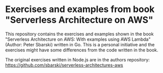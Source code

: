# Exercises and examples from book "Serverless Architecture on AWS"
This repository contains the exercises and examples shown in the book "Serverless Architecture on AWS: With examples using AWS Lambda" (Author: Peter Sbarski) written in Go. 
This is a personal initiative and the exercises might have some differences from the code written in the book.

The original exercises written in Node.js are in the authors repository: https://github.com/sbarski/serverless-architectures-aws 

